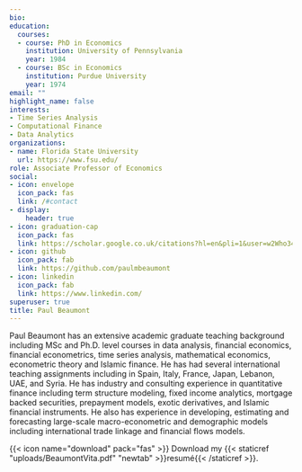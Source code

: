 ```yaml
---
bio:
education:
  courses:
  - course: PhD in Economics
    institution: University of Pennsylvania
    year: 1984
  - course: BSc in Economics
    institution: Purdue University
    year: 1974
email: ""
highlight_name: false
interests:
- Time Series Analysis
- Computational Finance
- Data Analytics
organizations:
- name: Florida State University
  url: https://www.fsu.edu/ 
role: Associate Professor of Economics
social:
- icon: envelope
  icon_pack: fas
  link: /#contact
- display:
    header: true
- icon: graduation-cap
  icon_pack: fas
  link: https://scholar.google.co.uk/citations?hl=en&pli=1&user=w2Who34AAAAJ
- icon: github
  icon_pack: fab
  link: https://github.com/paulmbeaumont
- icon: linkedin
  icon_pack: fab
  link: https://www.linkedin.com/
superuser: true
title: Paul Beaumont
---
```

Paul Beaumont has an extensive academic graduate teaching background including MSc and Ph.D. level courses in data analysis, financial economics, financial econometrics, time series analysis, mathematical economics, econometric theory and Islamic finance. He has had several international teaching assignments including in Spain, Italy, France, Japan, Lebanon, UAE, and Syria. He has industry and consulting experience in quantitative finance including term structure modeling, fixed income analytics, mortgage backed securities, prepayment models, exotic derivatives, and Islamic financial instruments. He also has experience in developing, estimating and forecasting large-scale macro-econometric and demographic models including international trade linkage and financial flows models.

{{< icon name="download" pack="fas" >}} Download my {{< staticref "uploads/BeaumontVita.pdf" "newtab" >}}resumé{{< /staticref >}}.

